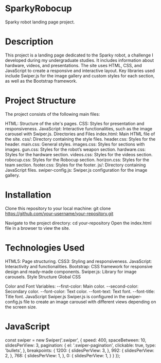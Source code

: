 # SparkyRobocup
Sparky robot landing page project.

# Description
This project is a landing page dedicated to the Sparky robot, a challenge I developed during my undergraduate studies. It includes information about hardware, videos, and presentations. The site uses HTML, CSS, and JavaScript to create a responsive and interactive layout. Key libraries used include Swiper.js for the image gallery and custom styles for each section, as well as the Bootstrap framework.

# Project Structure
The project consists of the following main files:

HTML: Structure of the site's pages.
CSS: Styles for presentation and responsiveness.
JavaScript: Interactive functionalities, such as the image carousel with Swiper.js.
Directories and Files
index.html: Main HTML file of the site.
css/: Directory containing the style files.
header.css: Styles for the header.
main.css: General styles.
images.css: Styles for sections with images.
gun.css: Styles for the robot’s weapon section.
hardware.css: Styles for the hardware section.
videos.css: Styles for the videos section.
robocup.css: Styles for the Robocup section.
horizon.css: Styles for the team section.
footer.css: Styles for the footer.
js/: Directory containing JavaScript files.
swiper-config.js: Swiper.js configuration for the image gallery.

# Installation
Clone this repository to your local machine:
git clone https://github.com/your-username/your-repository.git

Navigate to the project directory:
cd your-repository
Open the index.html file in a browser to view the site.

# Technologies Used
HTML5: Page structuring.
CSS3: Styling and responsiveness.
JavaScript: Interactivity and functionalities.
Bootstrap: CSS framework for responsive design and ready-made components.
Swiper.js: Library for image carousels.
Style Structure
Global CSS

Color and Font Variables:
--first-color: Main color.
--second-color: Secondary color.
--font-color: Text color.
--font-text: Text font.
--font-title: Title font.
JavaScript Swiper.js Swiper.js is configured in the swiper-config.js file to create an image carousel with different views depending on the screen size.

# JavaScript
const swiper = new Swiper('.swiper', {
    speed: 400,
    spaceBetween: 10,
    slidesPerView: 3,
    pagination: {
        el: '.swiper-pagination',
        clickable: true,
        type: 'bullets',
    },
    breakpoints: {
        1200: {
            slidesPerView: 3,
        },
        992: {
            slidesPerView: 2,
        },
        768: {
            slidesPerView: 1,
        },
        0: {
            slidesPerView: 1,
        }
    }
});
